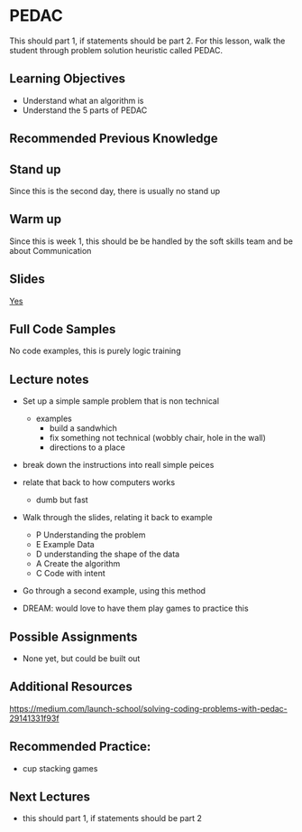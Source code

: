 # PEDAC

This should part 1, if statements should be part 2. For this lesson, walk the student through problem solution heuristic called PEDAC.

## Learning Objectives

- Understand what an algorithm is
- Understand the 5 parts of PEDAC

## Recommended Previous Knowledge

## Stand up

Since this is the second day, there is usually no stand up

## Warm up

Since this is week 1, this should be be handled by the soft skills team and be about Communication

## Slides

[Yes](./slides.html)

## Full Code Samples

No code examples, this is purely logic training

## Lecture notes

- Set up a simple sample problem that is non technical
  - examples
    - build a sandwhich
    - fix something not technical (wobbly chair, hole in the wall)
    - directions to a place
- break down the instructions into reall simple peices
- relate that back to how computers works
  - dumb but fast
- Walk through the slides, relating it back to example

  - P
    Understanding the problem
  - E
    Example Data
  - D
    understanding the shape of the data
  - A
    Create the algorithm
  - C
    Code with intent

- Go through a second example, using this method

- DREAM: would love to have them play games to practice this

## Possible Assignments

- None yet, but could be built out

## Additional Resources

https://medium.com/launch-school/solving-coding-problems-with-pedac-29141331f93f

## Recommended Practice:

- cup stacking games

## Next Lectures

- this should part 1, if statements should be part 2
